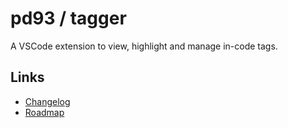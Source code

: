 # pd93 / tagger

A VSCode extension to view, highlight and manage in-code tags.

## Links

- [Changelog](./CHANGELOG.md)
- [Roadmap](./ROADMAP.md)
